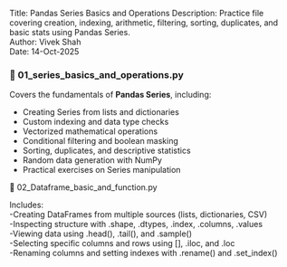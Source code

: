 
Title: Pandas Series Basics and Operations
Description: Practice file covering creation, indexing, arithmetic, filtering,
             sorting, duplicates, and basic stats using Pandas Series.
             <br>
Author: Vivek Shah
<br>
Date: 14-Oct-2025




### 🧩 01_series_basics_and_operations.py
Covers the fundamentals of **Pandas Series**, including:
- Creating Series from lists and dictionaries  
- Custom indexing and data type checks  
- Vectorized mathematical operations  
- Conditional filtering and boolean masking  
- Sorting, duplicates, and descriptive statistics  
- Random data generation with NumPy  
- Practical exercises on Series manipulation




🧩 02_Dataframe_basic_and_function.py

Includes:<br>
-Creating DataFrames from multiple sources (lists, dictionaries, CSV)<br>
-Inspecting structure with .shape, .dtypes, .index, .columns, .values<br>
-Viewing data using .head(), .tail(), and .sample()<br>
-Selecting specific columns and rows using [], .iloc, and .loc<br>
-Renaming columns and setting indexes with .rename() and .set_index()<br>
